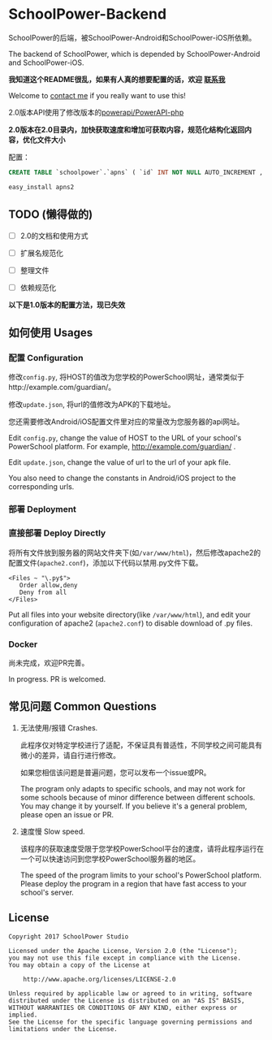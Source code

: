 # SchoolPower-Backend
SchoolPower的后端，被SchoolPower-Android和SchoolPower-iOS所依赖。

The backend of SchoolPower, which is depended by SchoolPower-Android and SchoolPower-iOS.

**我知道这个README很乱，如果有人真的想要配置的话，欢迎 [联系我](mailto:harryyunull@gmail.com)**

Welcome to [contact me](mailto:harryyunull@gmail.com) if you really want to use this!

2.0版本API使用了修改版本的[powerapi/PowerAPI-php](https://github.com/powerapi/PowerAPI-php)

**2.0版本在2.0目录内，加快获取速度和增加可获取内容，规范化结构化返回内容，优化文件大小**

配置：

```sql
CREATE TABLE `schoolpower`.`apns` ( `id` INT NOT NULL AUTO_INCREMENT , `token` TEXT NOT NULL , `username` TEXT NOT NULL , `password` TEXT NOT NULL , PRIMARY KEY (`id`)) ENGINE = InnoDB;
```

```bash
easy_install apns2
```

## TODO (懒得做的)

- [ ] 2.0的文档和使用方式

- [ ] 扩展名规范化

- [ ] 整理文件

- [ ] 依赖规范化

**以下是1.0版本的配置方法，现已失效**

## 如何使用 Usages

### 配置 Configuration

修改``config.py``, 将HOST的值改为您学校的PowerSchool网址，通常类似于http://example.com/guardian/。

修改``update.json``, 将url的值修改为APK的下载地址。

您还需要修改Android/iOS配置文件里对应的常量改为您服务器的api网址。

Edit ``config.py``, change the value of HOST to the URL of your school's PowerSchool platform. For example, http://example.com/guardian/ .

Edit ``update.json``, change the value of url to the url of your apk file.

You also need to change the constants in Android/iOS project to the corresponding urls.

### 部署 Deployment

### 直接部署 Deploy Directly

将所有文件放到服务器的网站文件夹下(如``/var/www/html``)，然后修改apache2的配置文件(``apache2.conf``)，添加以下代码以禁用.py文件下载。

```ap
<Files ~ "\.py$">
   Order allow,deny
   Deny from all
</Files>
```

Put all files into your website directory(like ``/var/www/html``), and edit your configuration of apache2 (``apache2.conf``) to disable download of .py files.

### Docker

尚未完成，欢迎PR完善。

In progress. PR is welcomed.

## 常见问题 Common Questions

1. 无法使用/报错 Crashes.

   此程序仅对特定学校进行了适配，不保证具有普适性，不同学校之间可能具有微小的差异，请自行进行修改。

   如果您相信该问题是普遍问题，您可以发布一个issue或PR。

   The program only adapts to specific schools, and may not work for some schools because of minor difference between different schools. You may change it by yourself. If you believe it's a general problem, please open an issue or PR.

2. 速度慢 Slow speed.

   该程序的获取速度受限于您学校PowerSchool平台的速度，请将此程序运行在一个可以快速访问到您学校PowerSchool服务器的地区。

   The speed of the program limits to your school's PowerSchool platform. Please deploy the program in a region that have fast access to your school's server.



License
-------
    Copyright 2017 SchoolPower Studio

    Licensed under the Apache License, Version 2.0 (the "License");
    you may not use this file except in compliance with the License.
    You may obtain a copy of the License at
    
        http://www.apache.org/licenses/LICENSE-2.0
    
    Unless required by applicable law or agreed to in writing, software
    distributed under the License is distributed on an "AS IS" BASIS,
    WITHOUT WARRANTIES OR CONDITIONS OF ANY KIND, either express or implied.
    See the License for the specific language governing permissions and
    limitations under the License.
